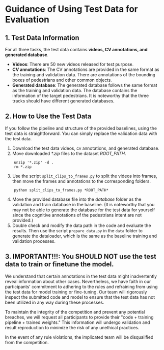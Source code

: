 # Guidance of Using Test Data for Evaluation

## 1. Test Data Information
For all three tasks, the test data contains **videos, CV annotations, and generated database**.
- **Videos**: There are 50 new videos released for test purpose.
- **CV annotations**: The CV annotations are provided in the same format as the training and validation data. There are annotations of the bounding boxes of pedestrians and other common objects.
- **Generated database**: The generated database follows the same format as the training and validation data. The database contains the information of the target pedestrians. It is noteworthy that the three tracks should have different generated databases.

## 2. How to Use the Test Data
If you follow the pipeline and structure of the provided baselines, using the test data is straightforward. You can simply replace the validation data with the test data.
1. Download the test data videos, cv annotations, and generated database.
2. Move downloaded *\*.zip* files to the dataset *ROOT_PATH*.

```shell
    unzip '*.zip' -d .
    rm *.zip
```
3. Use the script ```split_clips_to_frames.py``` to split the videos into frames, then move the frames and annotations to the corresponding folders.

```shell
    python split_clips_to_frames.py *ROOT_PATH*
```
4. Move the provided database file into the *database* folder as the validation and train database in the baseline. (It is noteworthy that you may not be able to generate the database for the test data for yourself since the cognitive annotations of the pedestrians intent are not provided.)
5. Double check and modify the data path in the code and evaluate the results. Then use the script ```prepare_data.py``` in the ```data``` folder to generate the dataloader, which is the same as the baseline training and validation processes.


## 3. IMPORTANT!!!: You SHOULD NOT use the test data to train or finetune the model.
We understand that certain annotations in the test data might inadvertently reveal information about other cases. Nevertheless, we have faith in our participants' commitment to adhering to the rules and refraining from using the test data for model training or fine-tuning. Our team will rigorously inspect the submitted code and model to ensure that the test data has not been utilized in any way during these processes.

To maintain the integrity of the competition and prevent any potential breaches, we will request all participants to provide their "code + training pipeline + trained weights." This information will undergo validation and result reproduction to minimize the risk of any unethical practices.

In the event of any rule violations, the implicated team will be disqualified from the competition.
